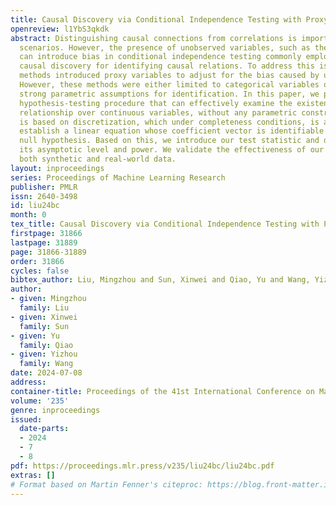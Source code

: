 ```yaml
---
title: Causal Discovery via Conditional Independence Testing with Proxy Variables
openreview: l1YbS3qkdk
abstract: Distinguishing causal connections from correlations is important in many
  scenarios. However, the presence of unobserved variables, such as the latent confounder,
  can introduce bias in conditional independence testing commonly employed in constraint-based
  causal discovery for identifying causal relations. To address this issue, existing
  methods introduced proxy variables to adjust for the bias caused by unobserveness.
  However, these methods were either limited to categorical variables or relied on
  strong parametric assumptions for identification. In this paper, we propose a novel
  hypothesis-testing procedure that can effectively examine the existence of the causal
  relationship over continuous variables, without any parametric constraint. Our procedure
  is based on discretization, which under completeness conditions, is able to asymptotically
  establish a linear equation whose coefficient vector is identifiable under the causal
  null hypothesis. Based on this, we introduce our test statistic and demonstrate
  its asymptotic level and power. We validate the effectiveness of our procedure using
  both synthetic and real-world data.
layout: inproceedings
series: Proceedings of Machine Learning Research
publisher: PMLR
issn: 2640-3498
id: liu24bc
month: 0
tex_title: Causal Discovery via Conditional Independence Testing with Proxy Variables
firstpage: 31866
lastpage: 31889
page: 31866-31889
order: 31866
cycles: false
bibtex_author: Liu, Mingzhou and Sun, Xinwei and Qiao, Yu and Wang, Yizhou
author:
- given: Mingzhou
  family: Liu
- given: Xinwei
  family: Sun
- given: Yu
  family: Qiao
- given: Yizhou
  family: Wang
date: 2024-07-08
address:
container-title: Proceedings of the 41st International Conference on Machine Learning
volume: '235'
genre: inproceedings
issued:
  date-parts:
  - 2024
  - 7
  - 8
pdf: https://proceedings.mlr.press/v235/liu24bc/liu24bc.pdf
extras: []
# Format based on Martin Fenner's citeproc: https://blog.front-matter.io/posts/citeproc-yaml-for-bibliographies/
---
```

